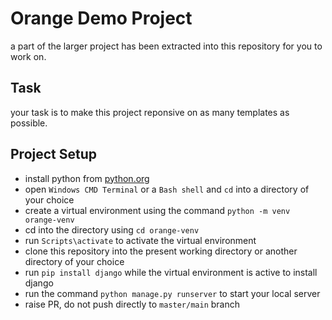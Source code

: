 # Orange Demo Project
a part of the larger project has been extracted into this repository for you to work on.

## Task
your task is to make this project reponsive on as many templates as possible.

## Project Setup
- install python from [python.org](https://www.python.org/downloads/)
- open `Windows CMD Terminal` or a `Bash shell`  and `cd` into a directory of your choice
- create a virtual environment using the command ```python -m venv orange-venv```
- cd into the directory using ```cd orange-venv```
- run ```Scripts\activate``` to activate the virtual environment
- clone this repository into the present working directory or another directory of your choice
- run ```pip install django``` while the virtual environment is active to install django
- run the command `python manage.py runserver` to start your local server
- raise PR, do not push directly to `master/main` branch